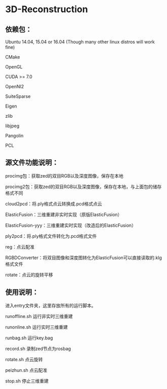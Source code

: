 # 3D-Reconstruction


## 依赖包：
Ubuntu 14.04, 15.04 or 16.04 (Though many other linux distros will work fine)

CMake

OpenGL

CUDA >= 7.0

OpenNI2

SuiteSparse

Eigen

zlib

libjpeg

Pangolin

PCL

## 源文件功能说明：
procimg包：获取zed的双目RGB以及深度图像，保存在本地

procimg2包：获取zed的双目RGB以及深度图像，保存在本地，与上面包的储存格式不同

cloud2pcd：将.ply格式点云转换成.pcd格式点云

ElasticFusion：三维重建非实时实现（原版ElasticFusion）

ElasticFusion-yyy：三维重建实时实现（改造后的ElasticFusion）

ply2pcd：将.ply格式文件转化为.pcd格式文件

reg：点云配准

RGBDConverter：将双目图像和深度图转化为ElasticFusion可以直接读取的.klg格式文件

rotate：点云的旋转平移

## 使用说明：
进入entry文件夹，这里存放所有的运行脚本。

runoffline.sh 运行非实时三维重建

runonline.sh 运行实时三维重建

runbag.sh 运行key.bag

record.sh 录制zed节点为rosbag

rotate.sh 点云旋转

peizhun.sh 点云配准

stop.sh 停止三维重建

